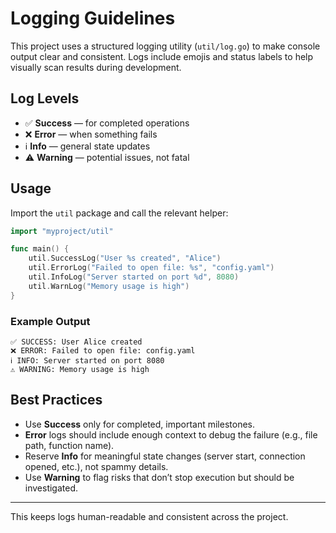 # Logging Guidelines

This project uses a structured logging utility (`util/log.go`) to make console output clear and consistent. Logs include emojis and status labels to help visually scan results during development.

## Log Levels

* ✅ **Success** — for completed operations
* ❌ **Error** — when something fails
* ℹ️ **Info** — general state updates
* ⚠️ **Warning** — potential issues, not fatal

## Usage

Import the `util` package and call the relevant helper:

```go
import "myproject/util"

func main() {
    util.SuccessLog("User %s created", "Alice")
    util.ErrorLog("Failed to open file: %s", "config.yaml")
    util.InfoLog("Server started on port %d", 8080)
    util.WarnLog("Memory usage is high")
}
```

### Example Output

```
✅ SUCCESS: User Alice created
❌ ERROR: Failed to open file: config.yaml
ℹ️ INFO: Server started on port 8080
⚠️ WARNING: Memory usage is high
```

## Best Practices

* Use **Success** only for completed, important milestones.
* **Error** logs should include enough context to debug the failure (e.g., file path, function name).
* Reserve **Info** for meaningful state changes (server start, connection opened, etc.), not spammy details.
* Use **Warning** to flag risks that don’t stop execution but should be investigated.

---

This keeps logs human-readable and consistent across the project.
